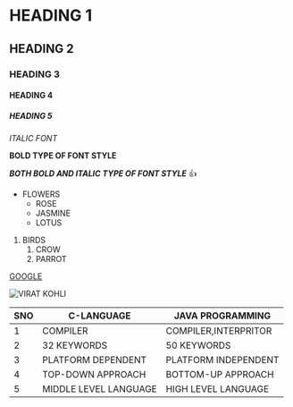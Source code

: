 # HEADING 1
## HEADING 2
### HEADING 3
#### HEADING 4
##### HEADING 5
*ITALIC FONT*

**BOLD TYPE OF FONT STYLE**

***BOTH BOLD AND ITALIC TYPE OF FONT STYLE***
👍

* FLOWERS
   * ROSE
   * JASMINE
   * LOTUS
 
1. BIRDS
     1. CROW
     2. PARROT

[GOOGLE](https://www.google.com/)

![VIRAT KOHLI](https://cdn.dnaindia.com/sites/default/files/styles/full/public/2021/10/22/1002052-virat-kohli.jpg)

SNO|C-LANGUAGE|JAVA PROGRAMMING
----|----|----
1|COMPILER|COMPILER,INTERPRITOR
2|32 KEYWORDS|50 KEYWORDS
3|PLATFORM DEPENDENT|PLATFORM INDEPENDENT
4|TOP-DOWN APPROACH|BOTTOM-UP APPROACH
5|MIDDLE LEVEL LANGUAGE|HIGH LEVEL LANGUAGE
